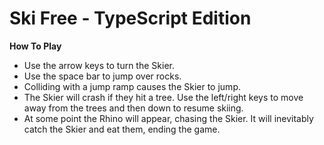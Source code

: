# Ski Free - TypeScript Edition

**How To Play**

* Use the arrow keys to turn the Skier.
* Use the space bar to jump over rocks.
* Colliding with a jump ramp causes the Skier to jump.
* The Skier will crash if they hit a tree. Use the left/right keys to move away from the trees and then down
to resume skiing.
* At some point the Rhino will appear, chasing the Skier. It will inevitably catch the Skier and eat them, ending the
game.
